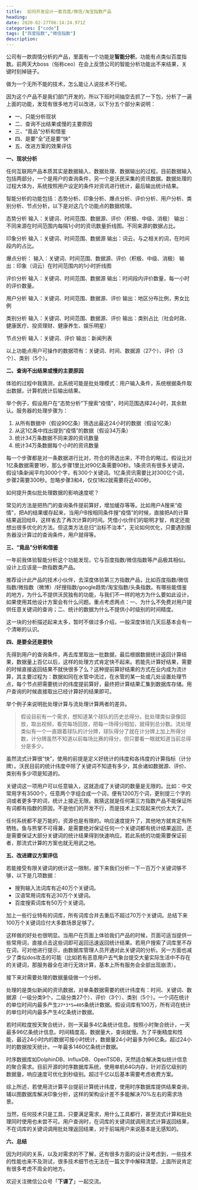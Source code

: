 ```yaml
---
title:  如何开发设计一套百度/微信/淘宝指数产品
heading:  
date: 2020-02-27T06:14:24.971Z
categories: ["code"]
tags: ["百度指数","微信指数"]
description: 
---
```


公司有一款舆情分析的产品，里面有一个功能是**智能分析**。功能有点类似百度指数。前两天大boss（俗称ceo）在会上反馈公司的智能分析功能出不来结果，关键时刻掉链子。

做为一个无所不能的技术，怎么能让人说技术不行呢。

因为这个产品不是我们部门开发的，所以下班时间抽空去抓了一下包，分析了一遍上面的功能，发现有很多地方可以改进，以下分五个部分来说明：

 - 一、只能分析现状
 - 二、查询不出结果或慢的主要原因
 - 三、“竟品”分析和借鉴
 - 四、是要“全”还是要“快”
 - 五、改进方案的效果评估
 
**一、现状分析**

任何互联网产品本质其实是数据输入、数据处理、数据输出的过程。目前数据输入包括两部分，一个是用户的查询条件，另一个是沃民采集的资讯数据。数据处理的过程大体为，系统按照用户设定的条件对资讯进行统计，最后输出统计结果。

智能分析的功能包括：态势分析、印象分析、爆点分析、评价分析、用户分析、类别分析、节点分析，以下是对这几个功能点的数据梳理。


态势分析
输入：关键词、时间范围、数据源、评价（积极、中级、消极）
输出：不同来源在时间范围内每隔1小时的资讯数量折线图。不同来源的数据占比。


印象分析
输入：关键词、时间范围、数据源
输出：词云，与之相关的词，在时间段内的占比。

爆点分析：
输入：关键词、时间范围、数据源、评价（积极、中级、消极）
输出：印象（词云）在时间范围内的1小时折线图

评价分析
输入：关键词、时间范围、数据源
输出：时间段内评价数量，每一小时的评价数量。


用户分析
输入：关键词、时间范围、数据源、评价
输出：地区分布比例，男女比例

类别分析
输入：关键词、时间范围、数据源、评价
输出：类别占比（社会时政、健康医疗、投资理财、健康养生、娱乐明星）

节点分析
输入：关键词、评价
输出：新闻列表


以上功能点用户可操作的数据项有：关键词、时间、数据源（27个）、评价（3个）、类别（5个）。


**二、查询不出结果或慢的主要原因**

体验的过程中我猜测，此系统可能是批处理模式：用户输入条件，系统根据条件取出数据，计算机统计后输出结果。

举个例子，假设用户在“态势分析”下搜索“疫情”，时间范围选择24小时，其余默认。服务器的处理步骤为：

 1. 从所有数据中（假设90亿条）筛选出最近24小时的数据（假设1亿条）
 2. 从这1亿条中找出提到“疫情”的数据（假设34万条）
 3. 统计34万条数据不同来源的资讯数量
 4. 统计34万条数据每个小时的资讯数量

每一个步骤都是对一条数据进行比对，符合的筛选出来，不符合的略过。假设比对1亿条数据需要1秒，那么步骤1里比对90亿条需要90秒。1条资讯有很多关键词，假设1条新闻平均3000个字，有300个关键词。1亿条资讯需要比对300亿个词，步骤2需要300秒。忽略步骤3和4，仅仅1和2就需要将近400秒。

如何提升类似批处理数据的影响速度呢？

常见的方法是把热门的查询条件提前算好，增加缓存等等。比如用户A搜来“疫情”，把A的结果缓存起来，当用户B按相同条件搜“疫情”的时候，直接把A的计算结果返回给B，这样省去了再次计算的时间。凭借小伙伴们的聪明才智，肯定还能想出很多优化的方法。但这类方法总归“治标不治本”，无论如何优化，只要遇到服务器没计算过的查询条件，用户就得等。




**三、“竟品”分析和借鉴**

一年前我体验智能分析这个功能发现，它与百度指数/微信指数等产品极其相似。设计上应该是一款指数类产品。

推荐设计此产品的技术小伙伴，去深度体验第三方指数产品，比如百度指数/微信指数/微指数（微博）/好搜指数/google趋势/淘宝指数/头条指数。有哪些能借鉴的地方，为什么不提供沃民独有的功能，与我们不一样的地方为什么要如此设计，如果使用其他设计方案会有什么问题。重点考虑两点：一、为什么不免费对用户提供任意关键词的查询；二、统计的数据为什么不提供小时级别的时间精度。

这一块的分析描述起来太多，暂时不做过多介绍，一般深度体验几天后基本会有一个清晰的认识。


**四、是要全还是要快**

先得到用户的查询条件，再去库里取出一批数据，最后根据数据统计返回计算结果，数据量上百亿以后，这样的处理方式肯定快不起来。若能先计算好结果，需要的时候直接返回结果不就快很多了么？这种提前算好结果的方式在业内成为流计算，其主要过程为：数据如同在水管中流过，在水管的某一处或几处设置处理节点，每个节点把需要统计的纬度提前算好，最终把计算结果汇集到数据库存储。用户查询的时候直接取出已经计算好的结果即可。

举个例子来说明批处理计算与流处理计算两者的差异。

> 假设目前有一个需求，想知道某个球队的历史总得分。批处理类似录像回放，取出视频，看完每场回放，把每一场得分相加，就得到总分数。流处理类似有一个一直跟着球队的计分牌，球队得分了就在计分牌上加上所得分数，计分牌虽然不知道以前每场比赛的得分，但只要看一眼就知道当前总得分是多少。


虽然流式计算很“快”，使用的前提是定义好统计的纬度和各纬度的计算指标（计分牌）。沃民目前的统计纬度中除了关键词不知道有多少，其余诸如数据源、评价、类别有多少项是知道的。

关键词这一项用户可以任意输入，这就造成了关键词的数量是无限的。比如：中文常用字有3500个，任意两个字组合成一个词，便有1200万个词，更别提三个字的词或者更多字的词，统计上接近无限。我猜这就是任何第三方指数产品不能保证所有词都有指数的原因，不是他们的开发不行，而是技术上实现起来代价太大了。

任何系统都不是万能的，资源也是有限的。响应速度提升了，其他地方就肯定有所牺牲。鱼与熊掌不可得兼，是需要绝对保证任何一个关键词都有统计结果返回，还是需要保证大部分关键词的统计结果得到快速响应。若此系统的功能需要保证前者，那流式计算的方案也就无用武之地。

**五、改进建议方案评估**

若能接受有限关键词的统计这一限制，接下来我们分析一下一百万个关键词够不够，以下是几项数据：

 - 搜狗输入法词库有近40万个关键词。
 - 汉语常用词库有近30万个关键词。
 - 百度搜索词库有50万个关键词。

加上一些行业特有的词库，所有词库合并去重后不超过70万个关键词。总结下来100万个关键词应付大多数场景足够了。

这样做的好处也很明显。当用户在页面上体验我们产品的时候，页面可适当提供一些常用词，直接点击这些词即可返回迅速返回统计结果。若用户搜索了词库里不存在词，可对他进行提示，由数据库管理人员开通对此关键词的分析。另一方面也减少了类似dos攻击的可能（比如若有恶意用户去气象台提交大量实际生活中不存在的关键词，那服务器全在进行无效计算，基本上所有服务会全部出现崩溃）。


接下来对需要处理的数据量级做一个分析。

处理的是类似新闻的资讯数据，对单条数据需要的统计纬度有：时间、关键词、数据源（一级分类9个，二级分类27个）、评价（3个）、类别（5个）。一个词在统计的单位时间内最多产生`27*3*5=405`条统计数据。假设词库有100万，所有词在统计的单位时间内最多产生4亿条统计数据。

若时间粒度按天聚合统计，则一天最多4亿条统计信息。按照小时聚合统计，一天最多96亿条统计信息。时间精度高，数据量大，查询就慢。为了平衡精度和性能，最近24小时内的数据可按小时统计，数据量24小时最多为96亿条。超过24小时的数据按天统计。一年最多1460亿条统计数据。

时序数据库如DolphinDB、InfluxDB、OpenTSDB，天然适合解决类似统计信息的聚合需求。目前开源的时序数据库系统，使用单机64G内存，针对百亿级别的数据量，响应速度可优化到秒级别。超过千亿以后基本需要考虑收费方案。

综上所述，若使用流计算平台提前计算统计纬度，使用时序数据库提供结果查询，辅以图数据库解决印象分析，这样的架构设计差不多能解决70%左右的需求场景。

当然，任何技术只是工具，只要满足需求，用什么工具都行，甚至流式计算和批处理同时使用也未尝不可。用户查询时，在词库的关键词就调用流式计算返回结果，不在词库的关键词调用批处理返回结果，对于前端用户来说基本是无感知的。


**六、总结**

因为时间的关系，以及对需求的不了解，还有很多方面的设计没考虑到，一些技术的性能也来不及测试，很多技术细节也无法在一篇文字中解释清楚，上面所说肯定有很多考虑不周全的地方。

欢迎关注微信公众号「**下课了**」一起交流。















